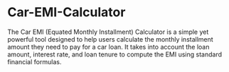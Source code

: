 # Car-EMI-Calculator
The Car EMI (Equated Monthly Installment) Calculator is a simple yet powerful tool designed to help users calculate the monthly installment amount they need to pay for a car loan. It takes into account the loan amount, interest rate, and loan tenure to compute the EMI using standard financial formulas. 
